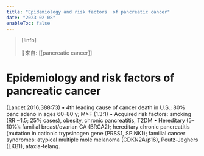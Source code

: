 ```yaml
---
title: "Epidemiology and risk factors  of pancreatic cancer"
date: "2023-02-08"
enableToc: false
---
```


> [!info] 
> 
> 🌱來自: [[pancreatic cancer]]

# Epidemiology and risk factors  of pancreatic cancer
(Lancet 2016;388:73)
• 4th leading cause of cancer death in U.S.; 80% panc adeno in ages 60–80 y; M>F (1.3:1)
• Acquired risk factors: smoking (RR ~1.5; 25% cases), obesity, chronic pancreatitis, T2DM
• Hereditary (5–10%): familial breast/ovarian CA (BRCA2); hereditary chronic pancreatitis (mutation in cationic trypsinogen gene (PRSS1, SPINK1); familial cancer syndromes: atypical multiple mole melanoma (CDKN2A/p16), Peutz-Jeghers (LKB1), ataxia-telang.
